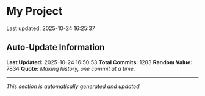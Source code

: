 # My Project


Last updated: 2025-10-24 16:25:37










































































































































































































































































































































































































































































































































































































































































































































































































































































































































































































































































































































































































































































































































































































































































































































































































































































































































## Auto-Update Information

**Last Updated:** 2025-10-24 16:50:53
**Total Commits:** 1283
**Random Value:** 7834
**Quote:** _Making history, one commit at a time._

---
_This section is automatically generated and updated._